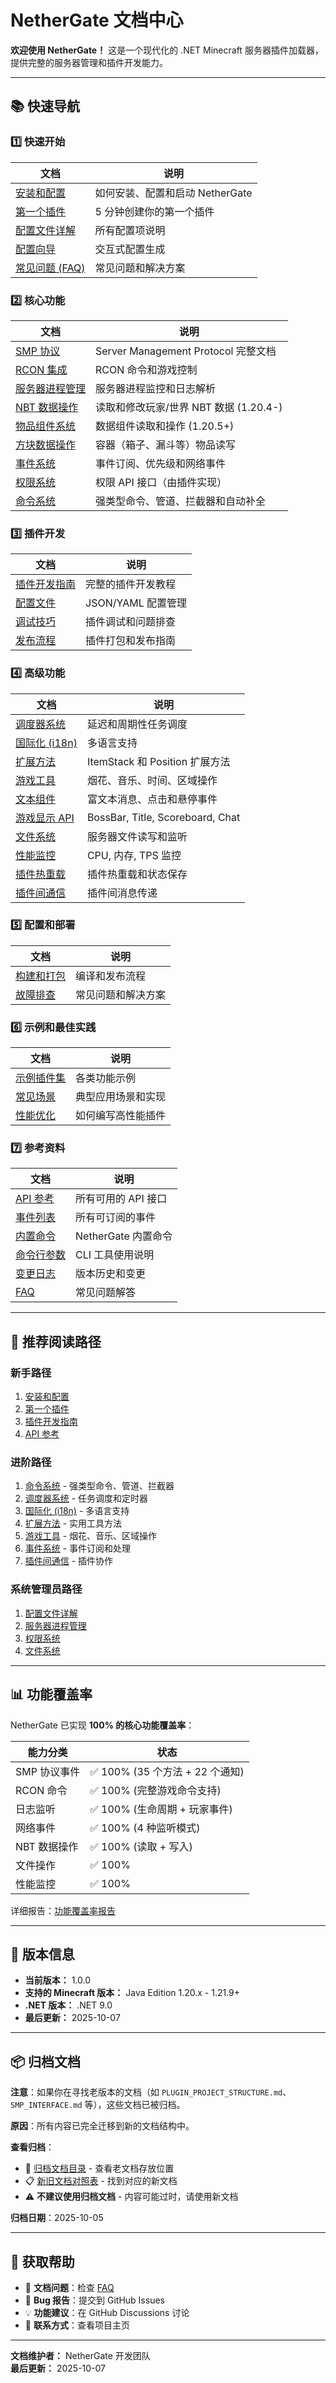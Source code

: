 # NetherGate 文档中心

**欢迎使用 NetherGate！** 这是一个现代化的 .NET Minecraft 服务器插件加载器，提供完整的服务器管理和插件开发能力。

---

## 📚 **快速导航**

### **1️⃣ 快速开始**

| 文档 | 说明 |
|------|------|
| [安装和配置](./01-快速开始/安装和配置.md) | 如何安装、配置和启动 NetherGate |
| [第一个插件](./01-快速开始/第一个插件.md) | 5 分钟创建你的第一个插件 |
| [配置文件详解](./01-快速开始/配置文件详解.md) | 所有配置项说明 |
| [配置向导](./01-快速开始/配置向导.md) | 交互式配置生成 |
| [常见问题 (FAQ)](./08-参考/FAQ.md) | 常见问题和解决方案 |

### **2️⃣ 核心功能**

| 文档 | 说明 |
|------|------|
| [SMP 协议](./02-核心功能/SMP协议.md) | Server Management Protocol 完整文档 |
| [RCON 集成](./02-核心功能/RCON集成.md) | RCON 命令和游戏控制 |
| [服务器进程管理](./02-核心功能/服务器进程管理.md) | 服务器进程监控和日志解析 |
| [NBT 数据操作](./02-核心功能/NBT数据操作.md) | 读取和修改玩家/世界 NBT 数据 (1.20.4-) |
| [物品组件系统](./02-核心功能/物品组件系统.md) | 数据组件读取和操作 (1.20.5+) |
| [方块数据操作](./02-核心功能/方块数据操作.md) | 容器（箱子、漏斗等）物品读写 |
| [事件系统](./02-核心功能/事件系统.md) | 事件订阅、优先级和网络事件 |
| [权限系统](./02-核心功能/权限系统.md) | 权限 API 接口（由插件实现） |
| [命令系统](./02-核心功能/命令系统.md) | 强类型命令、管道、拦截器和自动补全 |

### **3️⃣ 插件开发**

| 文档 | 说明 |
|------|------|
| [插件开发指南](./03-插件开发/插件开发指南.md) | 完整的插件开发教程 |
| [配置文件](./03-插件开发/配置文件.md) | JSON/YAML 配置管理 |
| [调试技巧](./03-插件开发/调试技巧.md) | 插件调试和问题排查 |
| [发布流程](./03-插件开发/发布流程.md) | 插件打包和发布指南 |

### **4️⃣ 高级功能**

| 文档 | 说明 |
|------|------|
| [调度器系统](./04-高级功能/调度器系统.md) | 延迟和周期性任务调度 |
| [国际化 (i18n)](./04-高级功能/国际化.md) | 多语言支持 |
| [扩展方法](./04-高级功能/扩展方法.md) | ItemStack 和 Position 扩展方法 |
| [游戏工具](./04-高级功能/游戏工具.md) | 烟花、音乐、时间、区域操作 |
| [文本组件](./04-高级功能/文本组件.md) | 富文本消息、点击和悬停事件 |
| [游戏显示 API](./04-高级功能/游戏显示API.md) | BossBar, Title, Scoreboard, Chat |
| [文件系统](./04-高级功能/文件系统.md) | 服务器文件读写和监听 |
| [性能监控](./04-高级功能/性能监控.md) | CPU, 内存, TPS 监控 |
| [插件热重载](./04-高级功能/插件热重载.md) | 插件热重载和状态保存 |
| [插件间通信](./04-高级功能/插件间通信.md) | 插件间消息传递 |

### **5️⃣ 配置和部署**

| 文档 | 说明 |
|------|------|
| [构建和打包](./05-配置和部署/构建和打包.md) | 编译和发布流程 |
| [故障排查](./05-配置和部署/故障排查.md) | 常见问题和解决方案 |

### **6️⃣ 示例和最佳实践**

| 文档 | 说明 |
|------|------|
| [示例插件集](./07-示例和最佳实践/示例插件集.md) | 各类功能示例 |
| [常见场景](./07-示例和最佳实践/常见场景.md) | 典型应用场景和实现 |
| [性能优化](./07-示例和最佳实践/性能优化.md) | 如何编写高性能插件 |

### **7️⃣ 参考资料**

| 文档 | 说明 |
|------|------|
| [API 参考](./08-参考/API参考.md) | 所有可用的 API 接口 |
| [事件列表](./08-参考/事件列表.md) | 所有可订阅的事件 |
| [内置命令](./08-参考/内置命令.md) | NetherGate 内置命令 |
| [命令行参数](./08-参考/命令行参数.md) | CLI 工具使用说明 |
| [变更日志](./08-参考/变更日志.md) | 版本历史和变更 |
| [FAQ](./08-参考/FAQ.md) | 常见问题解答 |

---

## 🎯 **推荐阅读路径**

### **新手路径**
1. [安装和配置](./01-快速开始/安装和配置.md)
2. [第一个插件](./01-快速开始/第一个插件.md)
3. [插件开发指南](./03-插件开发/插件开发指南.md)
4. [API 参考](./08-参考/API参考.md)

### **进阶路径**
1. [命令系统](./02-核心功能/命令系统.md) - 强类型命令、管道、拦截器
2. [调度器系统](./04-高级功能/调度器系统.md) - 任务调度和定时器
3. [国际化 (i18n)](./04-高级功能/国际化.md) - 多语言支持
4. [扩展方法](./04-高级功能/扩展方法.md) - 实用工具方法
5. [游戏工具](./04-高级功能/游戏工具.md) - 烟花、音乐、区域操作
6. [事件系统](./02-核心功能/事件系统.md) - 事件订阅和处理
7. [插件间通信](./04-高级功能/插件间通信.md) - 插件协作

### **系统管理员路径**
1. [配置文件详解](./01-快速开始/配置文件详解.md)
2. [服务器进程管理](./02-核心功能/服务器进程管理.md)
3. [权限系统](./02-核心功能/权限系统.md)
4. [文件系统](./04-高级功能/文件系统.md)

---

## 📊 **功能覆盖率**

NetherGate 已实现 **100% 的核心功能覆盖率**：

| 能力分类 | 状态 |
|---------|------|
| SMP 协议事件 | ✅ 100% (35 个方法 + 22 个通知) |
| RCON 命令 | ✅ 100% (完整游戏命令支持) |
| 日志监听 | ✅ 100% (生命周期 + 玩家事件) |
| 网络事件 | ✅ 100% (4 种监听模式) |
| NBT 数据操作 | ✅ 100% (读取 + 写入) |
| 文件操作 | ✅ 100% |
| 性能监控 | ✅ 100% |

详细报告：[功能覆盖率报告](./功能覆盖率报告.md)

---

## 🚀 **版本信息**

- **当前版本：** 1.0.0
- **支持的 Minecraft 版本：** Java Edition 1.20.x - 1.21.9+
- **.NET 版本：** .NET 9.0
- **最后更新：** 2025-10-07

---

## 📦 **归档文档**

**注意**：如果你在寻找老版本的文档（如 `PLUGIN_PROJECT_STRUCTURE.md`、`SMP_INTERFACE.md` 等），这些文档已被归档。

**原因**：所有内容已完全迁移到新的文档结构中。

**查看归档**：
- 📁 [归档文档目录](./archived/README.md) - 查看老文档存放位置
- 📋 [新旧文档对照表](./archived/README.md#文档迁移对照表) - 找到对应的新文档
- ⚠️ **不建议使用归档文档** - 内容可能过时，请使用新文档

**归档日期**：2025-10-05

---

## 💬 **获取帮助**

- 📖 **文档问题**：检查 [FAQ](./08-参考/FAQ.md)
- 🐛 **Bug 报告**：提交到 GitHub Issues
- 💡 **功能建议**：在 GitHub Discussions 讨论
- 📧 **联系方式**：查看项目主页

---

**文档维护者：** NetherGate 开发团队  
**最后更新：** 2025-10-07
